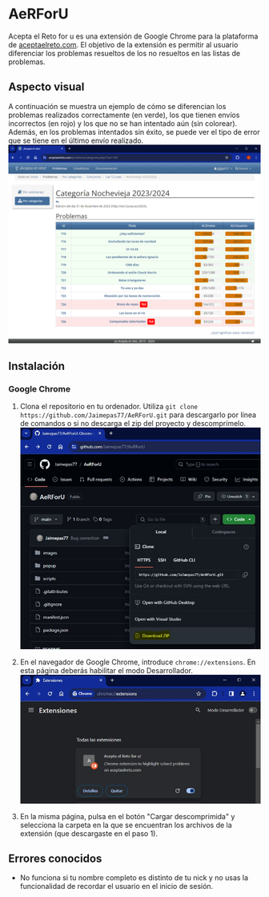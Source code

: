 # AeRForU
Acepta el Reto for u es una extensión de Google Chrome para la plataforma de [aceptaelreto.com](https://aceptaelreto.com).
El objetivo de la extensión es permitir al usuario diferenciar los problemas resueltos de los no resueltos en las listas de problemas.

## Aspecto visual
A continuación se muestra un ejemplo de cómo se diferencian los problemas realizados correctamente (en verde),
los que tienen envíos incorrectos (en rojo) y los que no se han intentado aún (sin colorear). Además, en los problemas intentados sin éxito, se puede ver el tipo de error que se tiene en el último envío realizado.
![Ejemplo del plugin sobre los problemas de Las 12 uvas (2023)](/images/example2.jpg)

## Instalación
### Google Chrome
1. Clona el repositorio en tu ordenador. Utiliza `git clone https://github.com/Jaimepas77/AeRForU.git` para
descargarlo por línea de comandos
o si no descarga el zip del proyecto y descomprímelo.
![Ejemplo de descargar como zip](/images/step1.jpg)

2. En el navegador de Google Chrome, introduce `chrome://extensions`. En esta
página deberás habilitar el modo Desarrollador.
![Ejemplo del chrome://extensions](/images/step2.jpg)

3. En la misma página, pulsa en el botón "Cargar descomprimida" y selecciona la carpeta en la que se encuentran los archivos de la extensión (que descargaste en el paso 1).

## Errores conocidos
- No funciona si tu nombre completo es distinto de tu nick y no usas la funcionalidad de recordar el usuario en el inicio de sesión.
